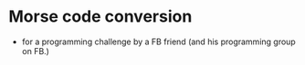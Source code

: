 # Morse code conversion

* for a programming challenge by a FB friend (and his programming group on FB.)
